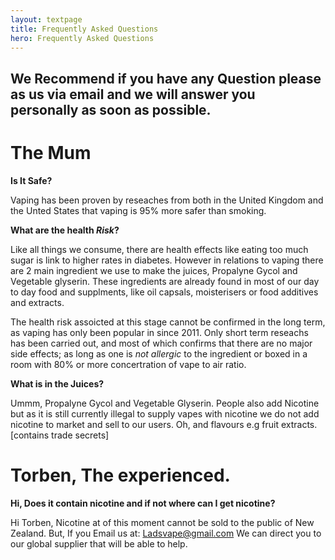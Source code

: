 ```yaml
---
layout: textpage
title: Frequently Asked Questions
hero: Frequently Asked Questions
---
```


## We Recommend if you have any Question please as us via email and we will answer you personally as soon as possible.

# The Mum

__Is It Safe?__

Vaping has been proven by reseaches from both in the United Kingdom and the Unted States that vaping is 95% more safer than smoking.

__What are the health _Risk_?__

Like all things we consume, there are health effects like eating too much sugar is link to higher rates in diabetes. However in relations to vaping there are 2 main ingredient we use to make the juices, Propalyne Gycol and Vegetable glyserin. These ingredients are already found in most of our day to day food and supplments, like oil capsals, moisterisers or food additives and extracts.

The health risk assoicted at this stage cannot be confirmed in the long term, as vaping has only been popular in since 2011. Only short term reseachs has been carried out, and most of which confirms that there are no major side effects; as long as one is _not allergic_ to the ingredient or boxed in a room with 80% or more concertration of vape to air ratio.

__What is in the Juices?__


Ummm, Propalyne Gycol and Vegetable Glyserin. People also add Nicotine but as it is still currently illegal to supply vapes with nicotine we do not add nicotine to market and sell to our users. Oh, and flavours e.g fruit extracts. [contains trade secrets]

# Torben, The experienced.

__Hi, Does it contain nicotine and if not where can I get nicotine?__

Hi Torben, Nicotine at of this moment cannot be sold to the public of New Zealand.
But, If you Email us at:
Ladsvape@gmail.com
We can direct you to our global supplier that will be able to help.

